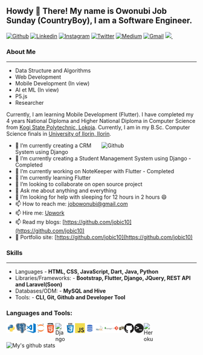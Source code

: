 ## Howdy 👋 There! My name is Owonubi Job Sunday (CountryBoy), I am a Software Engineer. ##

[![Github](https://img.shields.io/badge/-Github-000?style=flat&logo=Github&logoColor=white)](https://github.com/jobic10)
[![Linkedin](https://img.shields.io/badge/-LinkedIn-blue?style=flat&logo=Linkedin&logoColor=white)](https://www.linkedin.com/in/jobic10/)
[![Instagram](https://img.shields.io/badge/-Instagram-c13584?style=flat&labelColor=c13584&logo=instagram&logoColor=white)](https://www.instagram.com/jobic10/)
[![Twitter](https://img.shields.io/badge/-Twitter-1ca0f1?style=flat-square&labelColor=1ca0f1&logo=twitter&logoColor=white&link=https://twitter.com/jobic10)](https://twitter.com/jobic10)
[![Medium](https://img.shields.io/badge/-Medium-03a57a?style=flat-square&labelColor=000000&logo=Medium&link=https://medium.com/@jobowonubi/)](https://medium.com/@jobowonubi)
[![Gmail](https://img.shields.io/badge/-Gmail-c14438?style=flat&logo=Gmail&logoColor=white)](mailto:jobowonubi@gmail.com)
<a href="https://wa.me/2348100134741?text=Hi Job">
  <img src="https://img.shields.io/badge/WHATSAPP-%2325D366.svg?&style=flat-square&logo=whatsapp&logoColor=white" />
</a>
&nbsp;

### About Me ###
----------------------------------------------------------------------------------------------------------------------------
- Data Structure and Algorithms
- Web Development
- Mobile Development (In view)
- AI et ML (In view)
- P5.js
- Researcher

Currently, I am learning Mobile Development (Flutter).
I have completed my 4 years National Diploma and Higher National Diploma in Computer Science from [Kogi State Polytechnic, Lokoja](https://www.kogistatepolytechnic.edu.ng/).
Currently, I am in my B.Sc. Computer Science finals in [University of Ilorin, Ilorin](https://www.unilorin.edu.ng/).

<img width="50%" align="right" alt="Github" src="https://raw.githubusercontent.com/onimur/.github/master/.resources/git-header.svg" />

- 🔭 I’m currently creating a CRM  System using Django
- 🔭 I’m currently creating a Student Management System using Django - Completed
- 🔭 I’m currently working on NoteKeeper with Flutter - Completed
- 🌱 I’m currently learning Flutter 
- 👯 I’m looking to collaborate on open source project
- 💬 Ask me about anything and everything
- 🤔 I’m looking for help with sleeping for 12 hours in 2 hours 😄
- 📫 How to reach me: jobowonubi@gmail.com
- 📫 Hire me: [Upwork](https://www.upwork.com/o/profiles/users/~01c2221ed7cfb688ff/)
- 📫 Read my blogs: [https://github.com/jobic10](https://github.com/jobic10)
- 🎯 Portfolio site: [https://github.com/jobic10](https://github.com/jobic10)

### Skills ###
----------------------------------------------------------------------------------------------------------------------------
- Languages - **HTML, CSS,  JavaScript, Dart, Java, Python**
- Libraries/Frameworks: - **Bootstrap, Flutter, Django, JQuery, REST API and Laravel(Soon)**
- Databases/ODM: - **MySQL and Hive**
- Tools: - **CLI, Git, Github and Developer Tool**

### Languages and Tools:

<img align="left" alt="Visual Studio Code" width="26px" src="https://raw.githubusercontent.com/github/explore/80688e429a7d4ef2fca1e82350fe8e3517d3494d/topics/python/python.png"/>
<img align="left" alt="Postgres SQL" width="26px" src="https://raw.githubusercontent.com/github/explore/80688e429a7d4ef2fca1e82350fe8e3517d3494d/topics/postgresql/postgresql.png"/>
<img align="left" alt="Visual Studio Code" width="26px" src="https://raw.githubusercontent.com/github/explore/80688e429a7d4ef2fca1e82350fe8e3517d3494d/topics/visual-studio-code/visual-studio-code.png"/>
<img align="left" alt="Jupyter Notebook" width="26px" src="https://raw.githubusercontent.com/github/explore/80688e429a7d4ef2fca1e82350fe8e3517d3494d/topics/jupyter-notebook/jupyter-notebook.png"/>
<img align="left" alt="HTML5" width="26px" src="https://raw.githubusercontent.com/github/explore/80688e429a7d4ef2fca1e82350fe8e3517d3494d/topics/html/html.png"/>
<img align="left" alt="Django" width="26px" src="https://avatars3.githubusercontent.com/u/27804?s=200&v=4"/>
<img align="left" alt="CSS3" width="26px" src="https://raw.githubusercontent.com/github/explore/80688e429a7d4ef2fca1e82350fe8e3517d3494d/topics/css/css.png"/>
<img align="left" alt="JavaScript" width="26px" src="https://raw.githubusercontent.com/github/explore/80688e429a7d4ef2fca1e82350fe8e3517d3494d/topics/javascript/javascript.png"/>
<img align="left" alt="SQL" width="26px" src="https://raw.githubusercontent.com/github/explore/80688e429a7d4ef2fca1e82350fe8e3517d3494d/topics/sql/sql.png"/>
<img align="left" alt="MySQL" width="26px" src="https://raw.githubusercontent.com/github/explore/80688e429a7d4ef2fca1e82350fe8e3517d3494d/topics/mysql/mysql.png"/>
<img align="left" alt="MongoDB" width="26px" src="https://raw.githubusercontent.com/github/explore/80688e429a7d4ef2fca1e82350fe8e3517d3494d/topics/mongodb/mongodb.png"/>
<img align="left" alt="Git" width="26px" src="https://raw.githubusercontent.com/github/explore/80688e429a7d4ef2fca1e82350fe8e3517d3494d/topics/git/git.png"/>
<img align="left" alt="GitHub" width="26px" src="https://raw.githubusercontent.com/github/explore/78df643247d429f6cc873026c0622819ad797942/topics/github/github.png"/>
<img align="left" alt="Terminal" width="26px" src="https://raw.githubusercontent.com/github/explore/80688e429a7d4ef2fca1e82350fe8e3517d3494d/topics/terminal/terminal.png"/>
<img align="left" alt="Heroku" width="26px" src="https://avatars3.githubusercontent.com/u/23211?s=200&v=4"/>
<br />
<br />


![My's github stats](https://github-readme-stats.vercel.app/api?username=jobic10&hide=["issues"]&show_icons=true)
